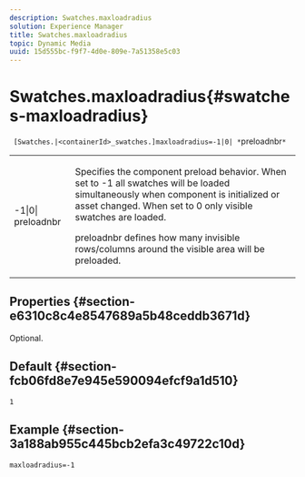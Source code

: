 ```yaml
---
description: Swatches.maxloadradius
solution: Experience Manager
title: Swatches.maxloadradius
topic: Dynamic Media
uuid: 15d555bc-f9f7-4d0e-809e-7a51358e5c03
---
```


# Swatches.maxloadradius{#swatches-maxloadradius}

` [Swatches.|<containerId>_swatches.]maxloadradius=-1|0| *`preloadnbr`*`

<table id="table_4A27394B6B4347D69CAC5A59EE0FBC6F"> 
 <tbody> 
  <tr> 
   <td colname="col1"> <p><span class="codeph"> -1|0|<span class="varname"> preloadnbr</span></span> </p> </td> 
   <td colname="col2"> <p> Specifies the component preload behavior. When set to <span class="codeph"> -1</span> all swatches will be loaded simultaneously when component is initialized or asset changed. When set to <span class="codeph"> 0</span> only visible swatches are loaded. </p> <p><span class="codeph"> <span class="varname"> preloadnbr</span></span> defines how many invisible rows/columns around the visible area will be preloaded. </p> </td> 
  </tr> 
 </tbody> 
</table>

## Properties {#section-e6310c8c4e8547689a5b48ceddb3671d}

Optional.

## Default {#section-fcb06fd8e7e945e590094efcf9a1d510}

`1`

## Example {#section-3a188ab955c445bcb2efa3c49722c10d}

`maxloadradius=-1` 
